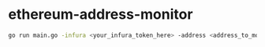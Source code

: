 # ethereum-address-monitor

```bash
go run main.go -infura <your_infura_token_here> -address <address_to_monitor> -apikey <pushover_api_key> -user_key <pushover_user_key>
```
